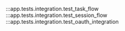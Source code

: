 :::app.tests.integration.test_task_flow
:::app.tests.integration.test_session_flow
:::app.tests.integration.test_oauth_integration